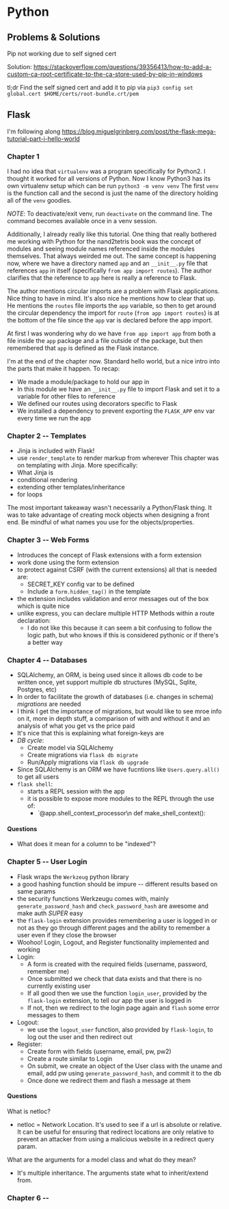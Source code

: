 # Python

## Problems & Solutions
Pip not working due to self signed cert

Solution:
https://stackoverflow.com/questions/39356413/how-to-add-a-custom-ca-root-certificate-to-the-ca-store-used-by-pip-in-windows

tl;dr
Find the self signed cert and add it to pip via
`pip3 config set global.cert $HOME/certs/root-bundle.crt/pem`

## Flask
I'm following along https://blog.miguelgrinberg.com/post/the-flask-mega-tutorial-part-i-hello-world

### Chapter 1
I had no idea that `virtualenv` was a program specifically for Python2. I thought it worked for all versions of Python. Now I know Python3 has its own virtualenv setup which can be run `python3 -m venv venv` The first `venv` is the function call and the second is just the name of the directory holding all of the `venv` goodies.

*NOTE*: To deactivate/exit venv, run `deactivate` on the command line. The command becomes available once in a venv session.

Additionally, I already really like this tutorial.  One thing that really bothered me working with Python for the nand2tetris book was the concept of modules and seeing module names referenced inside the modules themselves. That always weirded me out. The same concept is happening now, where we have a directory named `app` and an `__init__.py` file that references `app` in itself (specifically `from app import routes`). The author clarifies that the reference to `app` here is really a reference to Flask.

The author mentions circular imports are a problem with Flask applications. Nice thing to have in mind. It's also nice he mentions how to clear that up. He mentions the `routes` file imports the `app` variable, so then to get around the circular dependency the import for `route` (`from app import routes`) is at the bottom of the file since the `app` var is declared before the app import.

At first I was wondering why do we have `from app import app` from both a file inside the `app` package and a file outside of the package, but then remembered that `app` is defined as the Flask instance.

I'm at the end of the chapter now. Standard hello world, but a nice intro into the parts that make it happen. To recap:
- We made a module/package to hold our app in
- In this module we have an `__init__.py` file to import Flask and set it to a variable for other files to reference
- We defined our routes using decorators specific to Flask
- We installed a dependency to prevent exporting the `FLASK_APP` env var every time we run the app


### Chapter 2 -- Templates
- Jinja is included with Flask!
- use `render_template` to render markup from wherever
This chapter was on templating with Jinja. More specifically:
- What Jinja is
- conditional rendering
- extending other templates/inheritance
- for loops

The most important takeaway wasn't necessarily a Python/Flask thing. It was to take advantage of creating mock objects when designing a front end. Be mindful of what names you use for the objects/properties.


### Chapter 3 -- Web Forms
- Introduces the concept of Flask extensions with a form extension
- work done using the form extension
- to protect against CSRF (with the current extensions) all that is needed are:
  - SECRET_KEY config var to be defined
  - Include a `form.hidden_tag()` in the template
- the extension includes validation and error messages out of the box which is quite nice
- unlike express, you can declare multiple HTTP Methods within a route declaration:
  - I do not like this because it can seem a bit confusing to follow the logic path, but who knows if this is considered pythonic or if there's a better way


### Chapter 4 -- Databases
- SQLAlchemy, an ORM, is being used since it allows db code to be written once, yet support multiple db structures (MySQL, Sqlite, Postgres, etc)
- In order to facilitate the growth of databases (i.e. changes in schema) *migrations* are needed
- I think I get the importance of migrations, but would like to see mroe info on it, more in depth stuff, a comparison of with and without it and an analysis of what you get vs the price paid
- It's nice that this is explaining what foreign-keys are
- *DB cycle*:
  - Create model via SQLAlchemy
  - Create migrations via `flask db migrate`
  - Run/Apply migrations via `flask db upgrade`
- Since SQLAlchemy is an ORM we have fucntions like `Users.query.all()` to get all users
- `flask shell`:
  - starts a REPL session with the app
  - it is possible to expose more modules to the REPL through the use of:
    - `@app.shell_context_processor\n def make_shell_context():

#### Questions
- What does it mean for a column to be "indexed"?


### Chapter 5 -- User Login
- Flask wraps the `Werkzeug` python library
- a good hashing function should be impure -- different results based on same params
- the security functions Werkzeugu comes with, mainly `generate_password_hash` and `check_password_hash` are awesome and make auth *SUPER* easy
- the `flask-login` extension provides remembering a user is logged in or not as they go through different pages and the ability to remember a user even if they close the browser
- Woohoo! Login, Logout, and Register functionality implemented and working
- Login:
  - A form is created with the required fields (username, password, remember me)
  - Once submitted we check that data exists and that there is no currently existing user
  - If all good then we use the function `login_user`, provided by the `flask-login` extension, to tell our app the user is logged in
  - If not, then we redirect to the login page again and `flash` some error messages to them
- Logout:
  - we use the `logout_user` function, also provided by `flask-login`, to log out the user and then redirect out
- Register:
  - Create form with fields (username, email, pw, pw2)
  - Create a route similar to Login
  - On submit, we create an object of the User class with the uname and email, add pw using `generate_password_hash`, and commit it to the db
  - Once done we redirect them and flash a message at them

#### Questions
What is netloc?
- netloc = Network Location. It's used to see if a url is absolute or relative. It can be useful for ensuring that redirect locations are only relative to prevent an attacker from using a malicious website in a redirect query param.

What are the arguments for a model class and what do they mean?
- It's multiple inheritance. The arguments state what to inherit/extend from.

### Chapter 6 --
